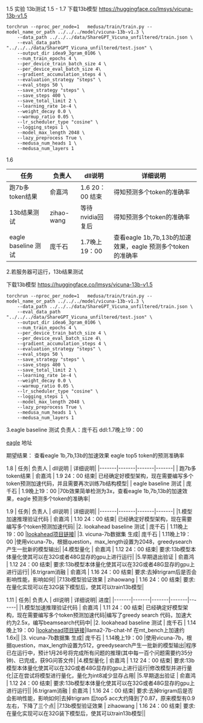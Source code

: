 1.5 实验
13b测试
1.5 - 1.7
下载13b模型
https://huggingface.co/lmsys/vicuna-13b-v1.5

```
torchrun --nproc_per_node=1   medusa/train/train.py --model_name_or_path ../../../model/vicuna-13b-v1.3 \
    --data_path ../../../data/ShareGPT_Vicuna_unfiltered/train.json \
    --eval_data_path  "../../../data/ShareGPT_Vicuna_unfiltered/test.json" \
    --output_dir idea9_3gram_0106 \
    --num_train_epochs 4 \
    --per_device_train_batch_size 4 \
    --per_device_eval_batch_size 4\
    --gradient_accumulation_steps 4 \
    --evaluation_strategy "steps" \
    --eval_steps 50 \
    --save_strategy "steps" \
    --save_steps 400 \
    --save_total_limit 2 \
    --learning_rate 1e-4 \
    --weight_decay 0.0 \
    --warmup_ratio 0.05 \
    --lr_scheduler_type "cosine" \
    --logging_steps 1 \
    --model_max_length 2048 \
    --lazy_preprocess True \
    --medusa_num_heads 1 \
    --medusa_num_layers 1
```
1.6 

| 任务| 负责人 | dll说明 | 详细说明|
|-------|-------|-------|-------|
| 跑7b多token结果 | 俞嘉鸿 | 1.6 20：00 结束| 得知预测多个token的准确率|
| 13b结果测试 | zihao-wang | 等待nvidia回复后 |得知预测多个token的准确率|
| eagle baseline 测试 | 庞千石 | 1.7晚上19：00 |查看eagle 1b,7b,13b的加速效果，eagle 预测多个token的准确率|



2.若服务器可运行，13b结果测试 

下载13b模型 
https://huggingface.co/lmsys/vicuna-13b-v1.5

```
torchrun --nproc_per_node=1   medusa/train/train.py --model_name_or_path ../../../model/vicuna-13b-v1.3 \
    --data_path ../../../data/ShareGPT_Vicuna_unfiltered/train.json \
    --eval_data_path  "../../../data/ShareGPT_Vicuna_unfiltered/test.json" \
    --output_dir idea6_3gram_0106 \
    --num_train_epochs 4 \
    --per_device_train_batch_size 4 \
    --per_device_eval_batch_size 4\
    --gradient_accumulation_steps 4 \
    --evaluation_strategy "steps" \
    --eval_steps 50 \
    --save_strategy "steps" \
    --save_steps 400 \
    --save_total_limit 2 \
    --learning_rate 1e-4 \
    --weight_decay 0.0 \
    --warmup_ratio 0.05 \
    --lr_scheduler_type "cosine" \
    --logging_steps 1 \
    --model_max_length 2048 \
    --lazy_preprocess True \
    --medusa_num_heads 1 \
    --medusa_num_layers 1
```
3.eagle baseline 测试 负责人：庞千石 ddl:1.7晚上19：00

[eagle](https://github.com/SafeAILab/EAGLE) 地址

期望结果：
查看eagle 1b,7b,13b的加速效果
eagle top5 token的预测准确率

1.8 
| 任务| 负责人 | dll说明 | 详细说明|
|-------|-------|-------|-------|
| 跑7b多token结果 | 俞嘉鸿 | 1.9 24：00 结束| 已经确定好模型架构，现在需要编写多个token预测加速代码，并且需要再次训练7b结构模型|
| eagle baseline 测试 | 庞千石 | 1.9晚上19：00 |70b效果简单检测为3x，查看eagle 1b,7b,13b的加速效果，eagle 预测多个token的准确率|

1.9
| 任务| 负责人 | dll说明 | 详细说明| 
|-------|-------|-------|-------|
|1.模型加速推理验证代码 | 俞嘉鸿 | 1.10 24：00 结束| 已经确定好模型架构，现在需要编写多个token预测加速代码|
|2. lookahead baseline 测试 | 庞千石 | 1.11晚上19：00 |[lookahead项目链接](https://lmsys.org/blog/2023-11-21-lookahead-decoding/?utm_source=talkingdev.uwl.me)|
|3. vicuna-7b数据集 生成| 庞千石 | 1.11晚上19：00 |使用vicuna-7b，根据question，max_length设置为2048，greedysearch产生一批新的模型输出|
|4.模型量化 | 俞嘉鸿 | 1.12 24：00 结束| 要求:13b模型本体量化使其可以在32G或者48G显存的gpu上进行运行|
|5.早期退出验证 | 俞嘉鸿 | 1.12 24：00 结束| 要求:13b模型本体量化使其可以在32G或者48G显存的gpu上进行运行|
|6.trigram消融 | 俞嘉鸿 | 1.16 24：00 结束| 要求:去掉trigram后是否会影响性能，影响如何|
|7.13b模型验证效果 | zihaowang | 1.16 24：00 结束| 要求:在量化实现可以在32G装下模型后，使其可以train13b模型|

1.11
| 任务| 负责人 | dll说明 | 详细说明| 进度|
|-------|-------|-------|-------|-------|
|1.模型加速推理验证代码 | 俞嘉鸿 | 1.11 24：00 结束| 已经确定好模型架构，现在需要编写多个token预测加速代码|编写了greedy search 代码，加速大约为2.5x，编写beamsearch代码中|
|2. lookahead baseline 测试 | 庞千石 | 1.14晚上19：00 |[lookahead项目链接](https://lmsys.org/blog/2023-11-21-lookahead-decoding/?utm_source=talkingdev.uwl.me)|llama2-7b-chat-hf 在mt_bench上加速约1.6x||
|3. vicuna-7b数据集 生成| 庞千石 | 1.14晚上19：00 |使用vicuna-7b，根据question，max_length设置为512，greedysearch产生一批新的模型输出|程序已在运行中，预计1月26号将完成所有问题的推理(其中每一百个问题需要约35分钟)、已完成，获9G问答文件|
|4.模型量化 | 俞嘉鸿 | 1.12 24：00 结束| 要求:13b模型本体量化使其可以在32G或者48G显存的gpu上进行运行|修改模型并进行量化|正在尝试将模型进行量化，量化为int8减少显存占用|
|5.早期退出验证 | 俞嘉鸿 | 1.12 24：00 结束| 要求:13b模型本体量化使其可以在32G或者48G显存的gpu上进行运行||
|6.trigram消融 | 俞嘉鸿 | 1.16 24：00 结束| 要求:去掉trigram后是否会影响性能，影响如何|去掉trigram 后top5 acc大约降到了0.87，原来模型有0.9左右，下降了三个点|
|7.13b模型验证效果 | zihaowang | 1.16 24：00 结束| 要求:在量化实现可以在32G装下模型后，使其可以train13b模型||

